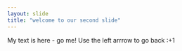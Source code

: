 ```yaml
---
layout: slide
title: "welcome to our second slide"
---
```

My text is here - go me!
Use the left arrrow to go back
:+1
